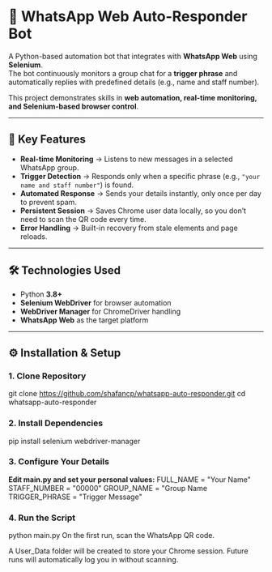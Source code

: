 # 🤖 WhatsApp Web Auto-Responder Bot  

A Python-based automation bot that integrates with **WhatsApp Web** using **Selenium**.  
The bot continuously monitors a group chat for a **trigger phrase** and automatically replies with predefined details (e.g., name and staff number).  

This project demonstrates skills in **web automation, real-time monitoring, and Selenium-based browser control**.  

---

## 🔑 Key Features
- **Real-time Monitoring** → Listens to new messages in a selected WhatsApp group.  
- **Trigger Detection** → Responds only when a specific phrase (e.g., `"your name and staff number"`) is found.  
- **Automated Response** → Sends your details instantly, only once per day to prevent spam.  
- **Persistent Session** → Saves Chrome user data locally, so you don’t need to scan the QR code every time.  
- **Error Handling** → Built-in recovery from stale elements and page reloads.  

---

## 🛠️ Technologies Used
- Python **3.8+**  
- **Selenium WebDriver** for browser automation  
- **WebDriver Manager** for ChromeDriver handling  
- **WhatsApp Web** as the target platform  

---

## ⚙️ Installation & Setup  

### 1. Clone Repository
git clone https://github.com/shafancp/whatsapp-auto-responder.git
cd whatsapp-auto-responder

### 2. Install Dependencies
pip install selenium webdriver-manager

### 3. Configure Your Details
**Edit main.py and set your personal values:**
FULL_NAME = "Your Name"
STAFF_NUMBER = "00000"
GROUP_NAME = "Group Name
TRIGGER_PHRASE = "Trigger Message"

### 4. Run the Script
python main.py
On the first run, scan the WhatsApp QR code.

A User_Data folder will be created to store your Chrome session.
Future runs will automatically log you in without scanning.

